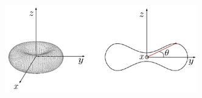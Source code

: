 ![Polar angle for a biconcave capsule](/images/basilisk_sandbox_files/biconcave_curvatures/biconcave-angle.png)
